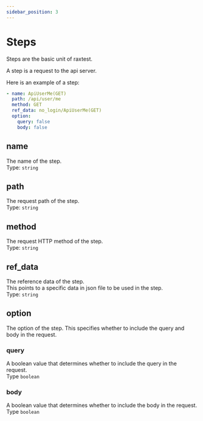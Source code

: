 ```yaml
---
sidebar_position: 3
---
```


# Steps

Steps are the basic unit of raxtest.

A step is a request to the api server.

Here is an example of a step:

```yaml
- name: ApiUserMe(GET)
  path: /api/user/me
  method: GET
  ref_data: no_login/ApiUserMe(GET)
  option:
    query: false
    body: false
```

## name

The name of the step.  
Type: `string`

## path

The request path of the step.  
Type: `string`

## method

The request HTTP method of the step.  
Type: `string`

## ref_data

The reference data of the step.  
This points to a specific data in json file to be used in the step.  
Type: `string`

## option

The option of the step.
This specifies whether to include the query and body in the request.

### query
A boolean value that determines whether to include the query in the request.  
Type `boolean`
### body
A boolean value that determines whether to include the body in the request.  
Type `boolean`